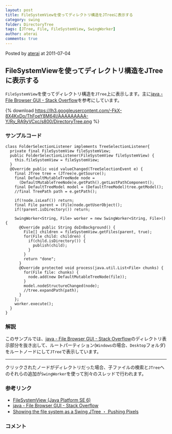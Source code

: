 ```yaml
---
layout: post
title: FileSystemViewを使ってディレクトリ構造をJTreeに表示する
category: swing
folder: DirectoryTree
tags: [JTree, File, FileSystemView, SwingWorker]
author: aterai
comments: true
---
```


Posted by [aterai](http://terai.xrea.jp/aterai.html) at 2011-07-04

## FileSystemViewを使ってディレクトリ構造をJTreeに表示する
`FileSystemView`を使ってディレクトリ構造を`JTree`上に表示します。主に[java - File Browser GUI - Stack Overflow](http://stackoverflow.com/questions/6182110/file-browser-gui)を参考にしています。

{% download https://lh3.googleusercontent.com/-FkX-8X4KxDo/ThFoeY8M64I/AAAAAAAAA-Y/Ry_RA9yVCxc/s800/DirectoryTree.png %}

### サンプルコード
<pre class="prettyprint"><code>class FolderSelectionListener implements TreeSelectionListener{
  private final FileSystemView fileSystemView;
  public FolderSelectionListener(FileSystemView fileSystemView) {
    this.fileSystemView = fileSystemView;
  }
  @Override public void valueChanged(TreeSelectionEvent e) {
    final JTree tree = (JTree)e.getSource();
    final DefaultMutableTreeNode node =
      (DefaultMutableTreeNode)e.getPath().getLastPathComponent();
    final DefaultTreeModel model = (DefaultTreeModel)tree.getModel();
    //final TreePath path = e.getPath();

    if(!node.isLeaf()) return;
    final File parent = (File)node.getUserObject();
    if(!parent.isDirectory()) return;

    SwingWorker&lt;String, File&gt; worker = new SwingWorker&lt;String, File&gt;() {
      @Override public String doInBackground() {
        File[] children = fileSystemView.getFiles(parent, true);
        for(File child: children) {
          if(child.isDirectory()) {
            publish(child);
          }
        }
        return "done";
      }
      @Override protected void process(java.util.List&lt;File&gt; chunks) {
        for(File file: chunks) {
          node.add(new DefaultMutableTreeNode(file));
        }
        model.nodeStructureChanged(node);
        //tree.expandPath(path);
      }
    };
    worker.execute();
  }
}
</code></pre>

### 解説
このサンプルでは、[java - File Browser GUI - Stack Overflow](http://stackoverflow.com/questions/6182110/file-browser-gui)のディレクトリ表示部分を抜き出して、ルートパーティション(`Windows`の場合、`Desktop`フォルダ)をルートノードにして`JTree`で表示しています。

- - - -
クリックされたノードがディレクトリだった場合、子ファイルの検索と`JTree`へのそれらの追加が`SwingWorker`を使って別々のスレッドで行われます。

### 参考リンク
- [FileSystemView (Java Platform SE 6)](http://docs.oracle.com/javase/jp/6/api/javax/swing/filechooser/FileSystemView.html)
- [java - File Browser GUI - Stack Overflow](http://stackoverflow.com/questions/6182110/file-browser-gui)
- [Showing the file system as a Swing JTree ・ Pushing Pixels](http://www.pushing-pixels.org/2007/07/22/showing-the-file-system-as-a-swing-jtree.html)

<!-- dummy comment line for breaking list -->

### コメント
